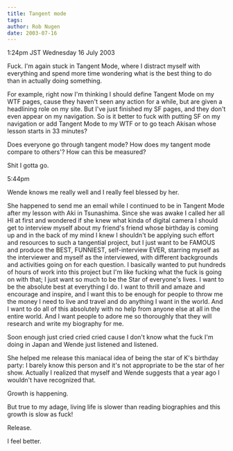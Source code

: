 ```yaml
---
title: Tangent mode
tags: 
author: Rob Nugen
date: 2003-07-16
---
```


<p class=date>1:24pm JST Wednesday 16 July 2003</p>

<p>Fuck. I'm again stuck in Tangent Mode, where I distract myself with
everything and spend more time wondering what is the best thing to do
than in actually doing something.</p>

<p>For example, right now I'm thinking I should define Tangent Mode on
my WTF pages, cause they haven't seen any action for a while, but are
given a headlining role on my site.  But I've just finished my SF
pages, and they don't even appear on my navigation.  So is it better
to fuck with putting SF on my navigation or add Tangent Mode to my WTF
or to go teach Akisan whose lesson starts in 33 minutes?</p>

<p>Does everyone go through tangent mode?  How does my tangent mode
compare to others'?  How can this be measured?</p>

<p>Shit I gotta go.</p>

<p class=date>5:44pm</p>

<p>Wende knows me really well and I really feel blessed by her.</p>

<p>She happened to send me an email while I continued to be in Tangent
Mode after my lesson with Aki in Tsunashima.  Since she was awake I
called her all HI at first and wondered if she knew what kinda of
digital camera I should get to interview myself about my friend's
friend whose birthday is coming up and in the back of my mind I knew I
shouldn't be applying such effort and resources to such a tangential
project, but I just want to be FAMOUS and produce the BEST, FUNNIEST,
self-interview EVER, starring myself as the interviewer and myself as
the interviewed, with different backgrounds and activities going on
for each question.  I basically wanted to put hundreds of hours of
work into this project but I'm like fucking what the fuck is going on
with that; I just want so much to be the Star of everyone's lives.  I
want to be the absolute best at everything I do.  I want to thrill and
amaze and encourage and inspire, and I want this to be enough for
people to throw me the money I need to live and travel and do anything
I want in the world.  And I want to do all of this absolutely with no
help from anyone else at all in the entire world.  And I want people
to adore me so thoroughly that they will research and write my
biography for me.</p>

<p>Soon enough just cried cried cried cause I don't know what the fuck
I'm doing in Japan and Wende just listened and listened.</p>

<p>She helped me release this maniacal idea of being the star of K's
birthday party: I barely know this person and it's not appropriate to
be the star of her show. Actually I realized that myself and Wende
suggests that a year ago I wouldn't have recognized that.</p>

<p>Growth is happening.</p>

<p>But true to my adage, living life is slower than reading
biographies and this growth is slow as fuck!</p>

<p>Release.</p>

<p>I feel better.</p>
